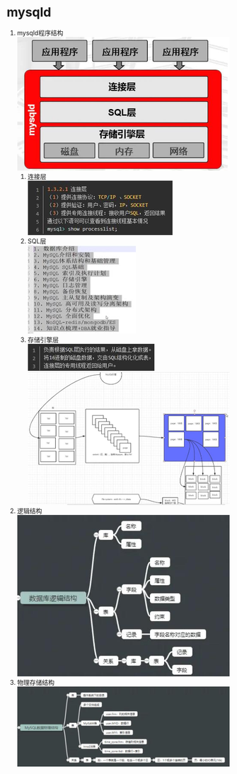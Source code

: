 # mysqld
1.  mysqld程序结构
![](./images/mysqld结构.jpg)
    1.  连接层  
    ![](images/连接层.jpg)
    2.  SQL层   
    ![](images/sql层.jpg)  
    3.  存储引擎层  
    ![](images/存储引擎层.jpg)  
    ![](images/区页.jpg)
2.  逻辑结构
![](images/逻辑结构.jpg)
3.  物理存储结构  
![](images/物理存储结构.jpg)